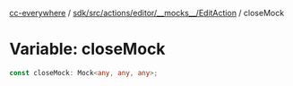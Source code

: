 [cc-everywhere](../../../../../../../index.md) / [sdk/src/actions/editor/\_\_mocks\_\_/EditAction](../index.md) / closeMock

# Variable: closeMock

```ts
const closeMock: Mock<any, any, any>;
```
